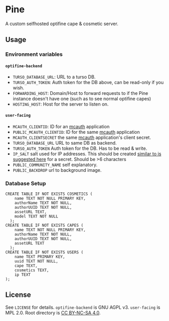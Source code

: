 # Pine

A custom selfhosted optifine cape & cosmetic server.

## Usage

### Environment variables

#### `optifine-backend`

- `TURSO_DATABASE_URL`: URL to a turso DB.
- `TURSO_AUTH_TOKEN`: Auth token for the DB above, can be read-only if you wish.
- `FORWARDING_HOST`: Domain/Host to forward requests to if the Pine instance doesn't have one (such as to see normal optifine capes)
- `HOSTING_HOST`: Host for the server to listen on.

#### `user-facing`

- `MCAUTH_CLIENTID`: ID for an [mcauth](https://mc-auth.com/) application
- `PUBLIC_MCAUTH_CLIENTID`: ID for the same [mcauth](https://mc-auth.com/) application
- `MCAUTH_CLIENTSECRET` the same [mcauth](https://mc-auth.com/) application's client secret.
- `TURSO_DATABASE_URL` URL to same DB as backend.
- `TURSO_AUTH_TOKEN` Auth token for the DB. Has to be read & write.
- `IP_SALT` salt used for IP addresses. This should be created [similar to is suggested here](https://authjs.dev/getting-started/deployment) for a secret. Should be >6 characters
- `PUBLIC_COMMUNITY_NAME` self explanatory.
- `PUBLIC_BACKDROP` url to background image.

### Database Setup

```sqlite
CREATE TABLE IF NOT EXISTS COSMETICS (
    name TEXT NOT NULL PRIMARY KEY,
    authorName TEXT NOT NULL,
    authorUUID TEXT NOT NULL,
    assetURL TEXT,
    model TEXT NOT NULL
  );
CREATE TABLE IF NOT EXISTS CAPES (
    name TEXT NOT NULL PRIMARY KEY,
    authorName TEXT NOT NULL,
    authorUUID TEXT NOT NULL,
    assetURL TEXT
  );
CREATE TABLE IF NOT EXISTS USERS (
    name TEXT PRIMARY KEY,
    uuid TEXT NOT NULL,
    cape TEXT,
    cosmetics TEXT,
    ip TEXT
);
```

## License

See `LICENSE` for details. `optifine-backend` is GNU AGPL v3. `user-facing` is MPL 2.0. Root directory is [CC BY-NC-SA 4.0](https://creativecommons.org/licenses/by-nc-sa/4.0/?ref=chooser-v1).
